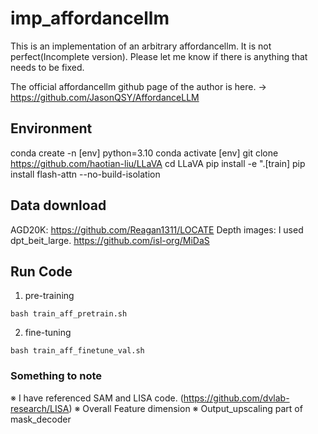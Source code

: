 # imp_affordancellm
This is an implementation of an arbitrary affordancellm. It is not perfect(Incomplete version).
Please let me know if there is anything that needs to be fixed.

The official affordancellm github page of the author is here. 
-> https://github.com/JasonQSY/AffordanceLLM

## Environment
conda create -n [env] python=3.10
conda activate [env]
git clone https://github.com/haotian-liu/LLaVA
cd LLaVA
pip install -e ".[train]
pip install flash-attn --no-build-isolation

## Data download
AGD20K: https://github.com/Reagan1311/LOCATE
Depth images: I used dpt_beit_large. https://github.com/isl-org/MiDaS

## Run Code
1. pre-training
```Shell
bash train_aff_pretrain.sh
```
2. fine-tuning
```Shell
bash train_aff_finetune_val.sh
```

### Something to note
※ I have referenced SAM and LISA code. (https://github.com/dvlab-research/LISA)
※ Overall Feature dimension
※ Output_upscaling part of mask_decoder
